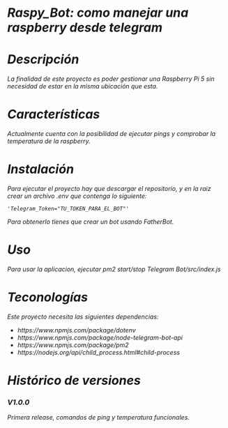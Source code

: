 <em>
<h1>Raspy_Bot: como manejar una raspberry desde telegram</h1>

<h1>Descripción</h1>
<p>
    La finalidad de este proyecto es poder gestionar una Raspberry Pi 5 sin necesidad de estar en la misma ubicación que esta.
</p>

<h1>Características</h1>
<p>
    Actualmente cuenta con la posibilidad de ejecutar pings y comprobar la temperatura de la raspberry.
</p>

<h1>Instalación</h1>
<p>
Para ejecutar el proyecto hay que descargar el repositorio, y en la raiz crear un archivo .env que contenga lo siguiente:

    'Telegram_Token="TU_TOKEN_PARA_EL_BOT"'

Para obtenerlo tienes que crear un bot usando FatherBot.
</p>

<h1>Uso</h1>
<p>
    Para usar la aplicacion, ejecutar pm2 start/stop Telegram Bot/src/index.js
</p>

<h1>Teconologías</h1>
<p>
    Este proyecto necesita las siguientes dependencias:
<ul>
    <li>https://www.npmjs.com/package/dotenv</li>
    <li>https://www.npmjs.com/package/node-telegram-bot-api</li>
    <li>https://www.npmjs.com/package/pm2</li>
    <li>https://nodejs.org/api/child_process.html#child-process</li>
</ul>
</p>

<h1>Histórico de versiones</h1>
<p>
<h3>V1.0.0</h3>Primera release, comandos de ping y temperatura funcionales.
</p>
</em>
